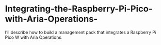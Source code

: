 # Integrating-the-Raspberry-Pi-Pico-with-Aria-Operations-
I’ll describe how to build a management pack that integrates a Raspberry Pi Pico W with Aria Operations. 
